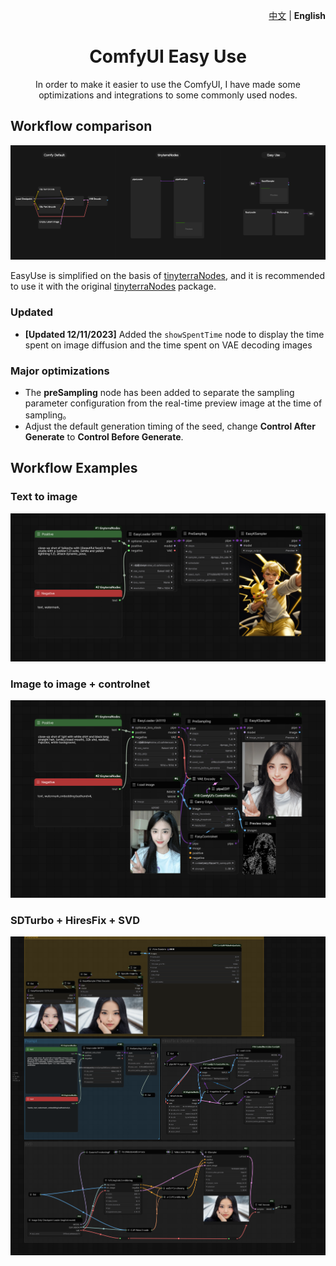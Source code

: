 <p align="right">
   <a href="./README.md">中文</a> | <strong>English</strong>
</p>

<div align="center">

# ComfyUI Easy Use

In order to make it easier to use the ComfyUI, I have made some optimizations and integrations to some commonly used nodes.

[//]: # ([![Bilibili Badge]&#40;https://img.shields.io/badge/使用说明视频-00A1D6?style=for-the-badge&logo=bilibili&logoColor=white&link=https://space.bilibili.com/1840885116&#41;]&#40;https://space.bilibili.com/1840885116&#41;)
</div>

## Workflow comparison

<img src="./docs/workflow_node_compare.png">

EasyUse is simplified on the basis of [tinyterraNodes](https://github.com/TinyTerra/ComfyUI_tinyterraNodes), and it is recommended to use it with the original [tinyterraNodes](https://github.com/TinyTerra/ComfyUI_tinyterraNodes) package.

### Updated

- **[Updated 12/11/2023]** Added the `showSpentTime` node to display the time spent on image diffusion and the time spent on VAE decoding images

### Major optimizations

- The **preSampling** node has been added to separate the sampling parameter configuration from the real-time preview image at the time of sampling。
- Adjust the default generation timing of the seed, change **Control After Generate** to **Control Before Generate**.

## Workflow Examples

### Text to image

<img src="./docs/text_to_image.png">

### Image to image + controlnet

<img src="./docs/image_to_image_controlnet.png">

### SDTurbo + HiresFix + SVD

<img src="./docs/sdturbo_hiresfix_svd.png">